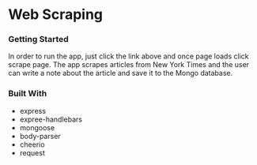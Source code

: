 # Web Scraping 

### Getting Started

In order to run the app, just click the link above and once page loads click scrape page. The app scrapes articles from New York Times and the user can write a note about the article and save it to the Mongo database. 

### Built With 
* express 
* expree-handlebars
* mongoose 
* body-parser 
* cheerio 
* request 


 

